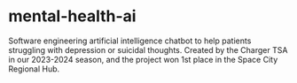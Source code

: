 # mental-health-ai
Software engineering artificial intelligence chatbot to help patients struggling with depression or suicidal thoughts. Created by the Charger TSA in our 2023-2024 season, and the project won 1st place in the Space City Regional Hub.
